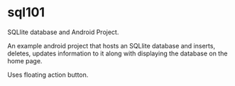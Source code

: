 # sql101
SQLlite database and Android Project.

An example android project that hosts an SQLlite database and inserts, deletes, updates information to it along with 
displaying the database on the home page. 

Uses floating action button.
